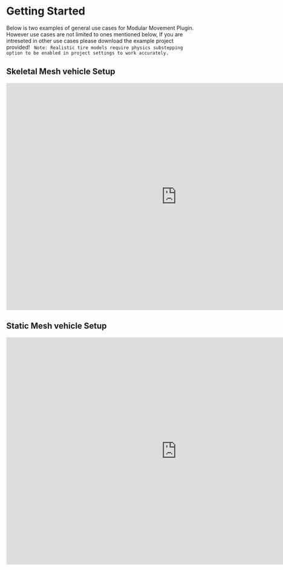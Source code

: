# Getting Started
Below is two examples of general use cases for Modular Movement Plugin. However use cases are not limited to ones mentioned below, If you are intreseted in other use cases please download the example project provided! 
``` Note: Realistic tire models require physics substepping option to be enabled in project settings to work accurately.```


## Skeletal Mesh vehicle Setup

<iframe width="900" height="600" src="https://www.youtube.com/embed/7pHzA1hzgUA" frameborder="0" allow="accelerometer; autoplay; encrypted-media; gyroscope; picture-in-picture" allowfullscreen></iframe> 

## Static Mesh vehicle Setup

<iframe width="900" height="600" src="https://www.youtube.com/embed/plc3qmWk18s" frameborder="0" allow="accelerometer; autoplay; encrypted-media; gyroscope; picture-in-picture" allowfullscreen></iframe> 